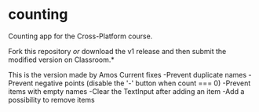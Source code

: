 # counting

Counting app for the Cross-Platform course.

Fork this repository _or_ download the v1 release and then submit the modified version on Classroom.\*

This is the version made by Amos
Current fixes
-Prevent duplicate names
-Prevent negative points (disable the '-' button when count === 0)
-Prevent items with empty names
-Clear the TextInput after adding an item
-Add a possibility to remove items
